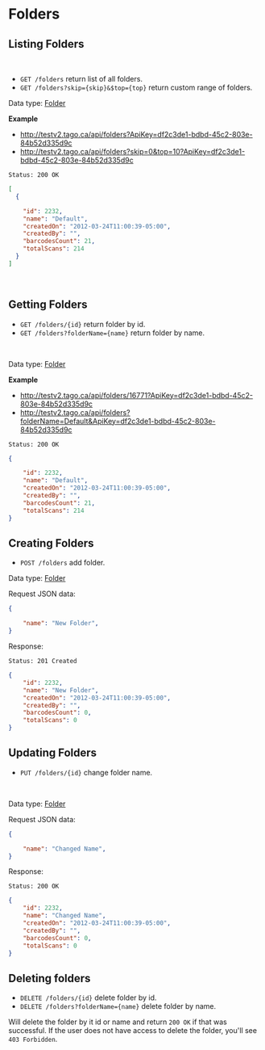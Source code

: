 Folders
==========


Listing Folders
----

<br />

* `GET /folders` return list of all folders.
* `GET /folders?skip={skip}&$top={top}` return custom range of folders.


Data type: [Folder](folder.md)

**Example**

* http://testv2.tago.ca/api/folders?ApiKey=df2c3de1-bdbd-45c2-803e-84b52d335d9c
* http://testv2.tago.ca/api/folders?skip=0&top=10?ApiKey=df2c3de1-bdbd-45c2-803e-84b52d335d9c

```
Status: 200 OK
```

```json
[
  {

    "id": 2232,
    "name": "Default", 
    "createdOn": "2012-03-24T11:00:39-05:00",
    "createdBy": "",
    "barcodesCount": 21,
    "totalScans": 214
  }
]
```

<br/>

Getting Folders
----
* `GET /folders/{id}` return folder by id.
* `GET /folders?folderName={name}` return folder by name.
<br />

Data type: [Folder](folder.md)

**Example**

* http://testv2.tago.ca/api/folders/16771?ApiKey=df2c3de1-bdbd-45c2-803e-84b52d335d9c
* http://testv2.tago.ca/api/folders?folderName=Default&ApiKey=df2c3de1-bdbd-45c2-803e-84b52d335d9c


```
Status: 200 OK
```

```json
{

    "id": 2232,
    "name": "Default", 
    "createdOn": "2012-03-24T11:00:39-05:00",
    "createdBy": "",
    "barcodesCount": 21,
    "totalScans": 214
}
```

Creating Folders
----
* `POST /folders` add folder.

Data type: [Folder](folder.md)

Request JSON data:

```json
{

    "name": "New Folder", 
}

```
Response:

```
Status: 201 Created
```

```json
{
    "id": 2232,
    "name": "New Folder", 
    "createdOn": "2012-03-24T11:00:39-05:00",
    "createdBy": "",
    "barcodesCount": 0,
    "totalScans": 0
}
```

Updating Folders
----
* `PUT /folders/{id}` change folder name.
<br />

Data type: [Folder](folder.md)

Request JSON data:

```json
{

    "name": "Changed Name", 
}
```

Response:

```
Status: 200 OK
```

```json
{
    "id": 2232,
    "name": "Changed Name", 
    "createdOn": "2012-03-24T11:00:39-05:00",
    "createdBy": "",
    "barcodesCount": 0,
    "totalScans": 0
}
```

Deleting folders
----
* `DELETE /folders/{id}` delete folder by id.
* `DELETE /folders?folderName={name}` delete folder by name.

Will delete the folder by it id or name and return `200 OK` if that was successful. If the user does not have access to delete the folder, you'll see `403 Forbidden`.